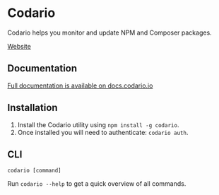 # Codario

Codario helps you monitor and update NPM and Composer packages.

[Website](https://codario.io)


## Documentation

[Full documentation is available on docs.codario.io](https://docs.codario.io)

## Installation

1. Install the Codario utility using `npm install -g codario`.
2. Once installed you will need to authenticate: `codario auth`.

## CLI

```console
codario [command]
```

Run `codario --help` to get a quick overview of all commands.
